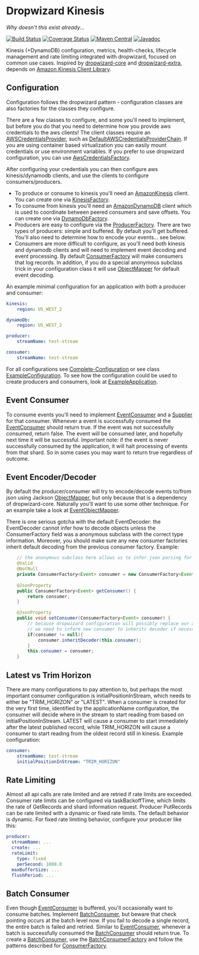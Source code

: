 Dropwizard Kinesis
==================
*Why doesn't this exist already...*

[![Build Status](https://travis-ci.org/code-monastery/dropwizard-kinesis.svg?branch=master)](https://travis-ci.org/code-monastery/dropwizard-kinesis)
[![Coverage Status](https://img.shields.io/coveralls/code-monastery/dropwizard-kinesis.svg)](https://coveralls.io/r/code-monastery/dropwizard-kinesis)
[![Maven Central](https://maven-badges.herokuapp.com/maven-central/io.codemonastery/dropwizard-kinesis/badge.svg)](https://maven-badges.herokuapp.com/maven-central/io.codemonastery/dropwizard-kinesis)
[![Javadoc](https://javadoc-emblem.rhcloud.com/doc/io.codemonastery/dropwizard-kinesis/badge.svg)](http://www.javadoc.io/doc/io.codemonastery/dropwizard-kinesis)

Kinesis (+DynamoDB) configuration, metrics, health-checks, lifecycle management and rate limiting integrated with dropwizard, focused on common use cases. Inspired by [dropwizard-core](https://github.com/dropwizard/dropwizard/tree/master/dropwizard-core) and [dropwizard-extra](//github.com/datasift/dropwizard-extra), depends on [Amazon Kinesis Client Library](https://github.com/awslabs/amazon-kinesis-client).

Configuration
-------------
Configuration follows the dropwizard pattern - configuration classes are also factories for the classes they configure.

There are a few classes to configure, and some you'll need to implement, but before you do that you need to determine how you provide aws credentials to the aws clients!
The client classes require an [AWSCredentialsProvider](https://github.com/aws/aws-sdk-java/blob/master/aws-java-sdk-core/src/main/java/com/amazonaws/auth/AWSCredentialsProvider.java), such as [DefaultAWSCredentialsProviderChain](https://github.com/aws/aws-sdk-java/blob/master/aws-java-sdk-core/src/main/java/com/amazonaws/auth/DefaultAWSCredentialsProviderChain.java).
If you are using container based virtualization you can easily mount credentials or use environment variables.
If you prefer to use dropwizard configuration, you can use [AwsCredentialsFactory](src/main/java/io/codemonastery/dropwizard/kinesis/AwsCredentialsFactory.java). 

After configuring your credentials you can then configure aws kinesis/dynamodb clients, and use the clients to configure consumers/producers. 
* To produce or consume to kinesis you'll need an [AmazonKinesis](https://github.com/aws/aws-sdk-java/blob/master/aws-java-sdk-kinesis/src/main/java/com/amazonaws/services/kinesis/AmazonKinesis.java) client. You can create one via [KinesisFactory](src/main/java/io/codemonastery/dropwizard/kinesis/KinesisFactory.java). 
* To consume from kinesis you'll need an [AmazonDynamoDB](https://github.com/aws/aws-sdk-java/blob/master/aws-java-sdk-dynamodb/src/main/java/com/amazonaws/services/dynamodbv2/AmazonDynamoDB.java) client which is used to coordinate between peered consumers and save offsets. You can create one via [DynamoDbFactory](src/main/java/io/codemonastery/dropwizard/kinesis/DynamoDbFactory.java). 
* Producers are easy to configure via the [ProducerFactory](src/main/java/io/codemonastery/dropwizard/kinesis/producer/ProducerFactory.java). There are two types of producers: simple and buffered. By default you'll get buffered. You'll also need to determine how to encode your events... see below.
* Consumers are more difficult to configure, as you'll need both kinesis and dynamodb clients and will need to implement event decoding and event processing. By default [ConsumerFactory](src/main/java/io/codemonastery/dropwizard/kinesis/consumer/ConsumerFactory.java) will make consumers that log records. In addition, if you do a special anonymous subclass trick in your configuration class it will use [ObjectMapper](https://github.com/FasterXML/jackson-databind/blob/master/src/main/java/com/fasterxml/jackson/databind/ObjectMapper.java) for default event decoding.
 
An example minimal configuration for an application with both a producer and consumer:
``` yaml
kinesis:
    region: US_WEST_2

dynamoDb:
    region: US_WEST_2

producer:
    streamName: test-stream

consumer:
    streamName: test-stream

```

For all configurations see [Complete-Configuration](/../../wiki/Complete-Configuration) or see class [ExampleConfiguration](src/test/java/io/codemonastery/dropwizard/kinesis/example/ExampleConfiguration.java). To see how the configuration could be used to create producers and consumers, look at [ExampleApplication](src/test/java/io/codemonastery/dropwizard/kinesis/example/ExampleApplication.java).

Event Consumer
--------------
To consume events you'll need to implement [EventConsumer](src/main/java/io/codemonastery/dropwizard/kinesis/consumer/EventConsumer.java) and a [Supplier](https://docs.oracle.com/javase/8/docs/api/java/util/function/Supplier.html) for that consumer.
Whenever a event is successfully consumed the [EventConsumer](src/main/java/io/codemonastery/dropwizard/kinesis/consumer/EventConsumer.java) should return true.
If the event was not successfully consumed, return false.
The event will be consumed later, and hopefully next time it will be successful.
Important note: if the event is never successfully consumed by the application, it will halt processing of events from that shard.
So in some cases you may want to return true regardless of outcome.

Event Encoder/Decoder
---------------------
By default the producer/consumer will try to encode/decode events to/from json using Jackson [ObjectMapper](https://github.com/FasterXML/jackson-databind/blob/master/src/main/java/com/fasterxml/jackson/databind/ObjectMapper.java), but only because that is a dependency of dropwizard-core. Naturally you'll want to use some other technique. For an example take a look at [EventObjectMapper](src/main/java/io/codemonastery/dropwizard/kinesis/EventObjectMapper.java).

There is one serious gotcha with the default EventDecoder: the EventDecoder cannot infer how to decode objects unless the ConsumerFactory field was a anonymous subclass with the correct type information. Moreover, you should make sure any new consumer factories inherit default decoding from the previous consumer factory. Example:
``` java
    // the anonymous subclass here allows us to infer json parsing for the Event class
    @Valid
    @NotNull
    private ConsumerFactory<Event> consumer = new ConsumerFactory<Event>(){}; // <= note the {}
    
    @JsonProperty
    public ConsumerFactory<Event> getConsumer() {
        return consumer;
    }

    @JsonProperty
    public void setConsumer(ConsumerFactory<Event> consumer) {
        // because dropwizard configuration will possibly replace our anonmymous consumer
        // we need to inform new consumer to inheritc decoder if necessary
        if(consumer != null){
            consumer.inheritDecoder(this.consumer);
        }
        this.consumer = consumer;
    }
```

Latest vs Trim Horizon
----------------------
There are many configurations to pay attention to, but perhaps the most important consumer configuration is initialPositionInStream, which needs to either be "TRIM_HORIZON" or "LATEST". When a consumer is created for the very first time, identified by the applicationName configuration, the consumer will decide where in the stream to start reading from based on initialPositionInStream. LATEST will cause a consumer to start immediately after the latest published record, while TRIM_HORIZON will cause a consumer to start reading from the oldest record still in kinesis. Example configuration: 
``` yaml
consumer:
    streamName: test-stream
    initialPositionInStream: "TRIM_HORIZON"
```

Rate Limiting
-------------
Almost all api calls are rate limited and are retried if rate limits are exceeded.
Consumer rate limits can be configured via taskBackoffTime, which limits the rate of GetRecords and shard information request.
Producer PutRecords can be rate limited with a dynamic or fixed rate limits. The default behavior is dynamic. For fixed rate limiting behavior, configure your producer like this:
``` yaml
producer:
  streamName: ...
  create: ...
  rateLimit:
    type: fixed
    perSecond: 1000.0
  maxBufferSize: ...
  flushPeriod: ...
```

Batch Consumer
--------------
Even though [EventConsumer](src/main/java/io/codemonastery/dropwizard/kinesis/consumer/EventConsumer.java) is buffered, you'll occasionally want to consume batches.
Implement [BatchConsumer](src/main/java/io/codemonastery/dropwizard/kinesis/consumer/BatchConsumer.java), but beware that check pointing occurs at the batch level now.
If you fail to decode a single record, the entire batch is failed and retried.
Similar to [EventConsumer](src/main/java/io/codemonastery/dropwizard/kinesis/consumer/EventConsumer.java), whenever a batch is successfully consumed the [BatchConsumer](src/main/java/io/codemonastery/dropwizard/kinesis/consumer/BatchConsumer.java) should return true.
To create a [BatchConsumer](src/main/java/io/codemonastery/dropwizard/kinesis/consumer/BatchConsumer.java), use the [BatchConsumerFactory](src/main/java/io/codemonastery/dropwizard/kinesis/consumer/BatchConsumerFactory.java) and follow the patterns described for [ConsumerFactory](src/main/java/io/codemonastery/dropwizard/kinesis/consumer/ConsumerFactory.java).
    
